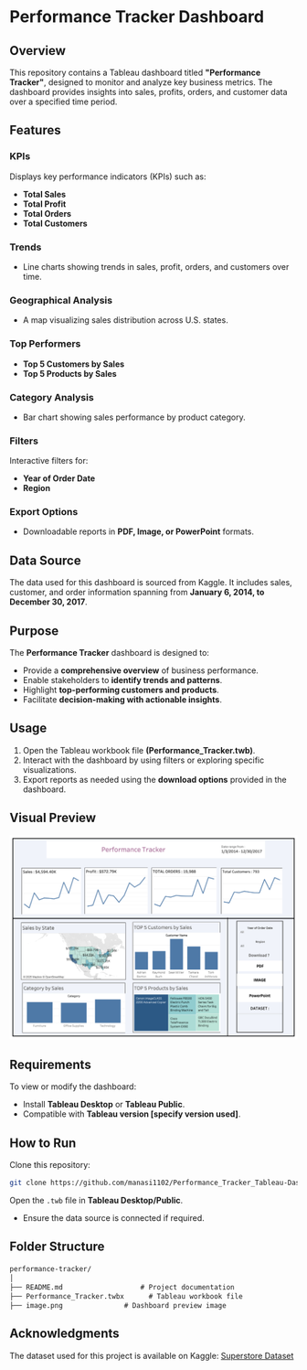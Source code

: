 # Performance Tracker Dashboard

## Overview
This repository contains a Tableau dashboard titled **"Performance Tracker"**, designed to monitor and analyze key business metrics. The dashboard provides insights into sales, profits, orders, and customer data over a specified time period.

## Features
### **KPIs**
Displays key performance indicators (KPIs) such as:
- **Total Sales**
- **Total Profit**
- **Total Orders**
- **Total Customers**

### **Trends**
- Line charts showing trends in sales, profit, orders, and customers over time.

### **Geographical Analysis**
- A map visualizing sales distribution across U.S. states.

### **Top Performers**
- **Top 5 Customers by Sales**
- **Top 5 Products by Sales**

### **Category Analysis**
- Bar chart showing sales performance by product category.

### **Filters**
Interactive filters for:
- **Year of Order Date**
- **Region**

### **Export Options**
- Downloadable reports in **PDF, Image, or PowerPoint** formats.

## Data Source
The data used for this dashboard is sourced from Kaggle. It includes sales, customer, and order information spanning from **January 6, 2014, to December 30, 2017**.

## Purpose
The **Performance Tracker** dashboard is designed to:
- Provide a **comprehensive overview** of business performance.
- Enable stakeholders to **identify trends and patterns**.
- Highlight **top-performing customers and products**.
- Facilitate **decision-making with actionable insights**.

## Usage
1. Open the Tableau workbook file **(Performance_Tracker.twb)**.
2. Interact with the dashboard by using filters or exploring specific visualizations.
3. Export reports as needed using the **download options** provided in the dashboard.

## Visual Preview
![Dashboard Screenshot](image.png)

## Requirements
To view or modify the dashboard:
- Install **Tableau Desktop** or **Tableau Public**.
- Compatible with **Tableau version [specify version used]**.

## How to Run
Clone this repository:
```bash
git clone https://github.com/manasi1102/Performance_Tracker_Tableau-Dashboard.git
```

Open the `.twb` file in **Tableau Desktop/Public**.
- Ensure the data source is connected if required.

## Folder Structure
```
performance-tracker/
│
├── README.md                   # Project documentation
├── Performance_Tracker.twbx      # Tableau workbook file
├── image.png               # Dashboard preview image
```

## Acknowledgments
The dataset used for this project is available on Kaggle:
[Superstore Dataset](https://www.kaggle.com/datasets/vivek468/superstore-dataset-final/data)
